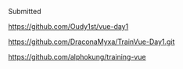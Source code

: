 Submitted

https://github.com/Oudy1st/vue-day1

https://github.com/DraconaMyxa/TrainVue-Day1.git

https://github.com/alphokung/training-vue